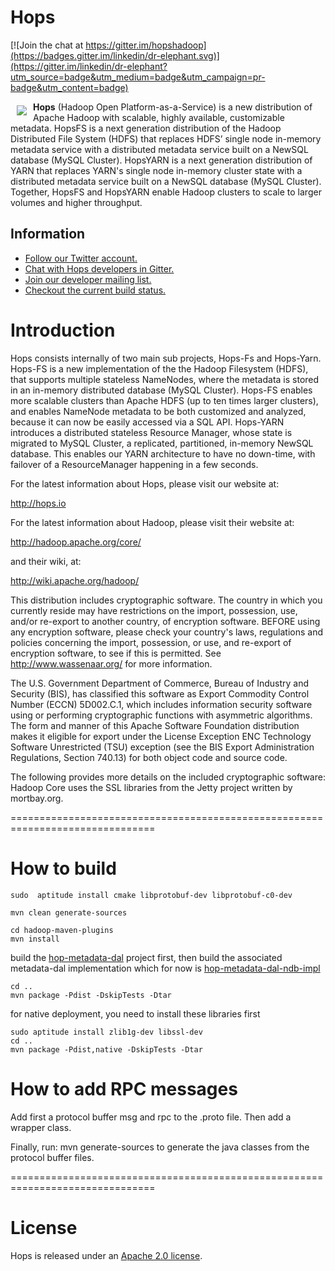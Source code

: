 # Hops

[![Join the chat at https://gitter.im/hopshadoop](https://badges.gitter.im/linkedin/dr-elephant.svg)](https://gitter.im/linkedin/dr-elephant?utm_source=badge&utm_medium=badge&utm_campaign=pr-badge&utm_content=badge)

<a href=""><img src="http://www.hops.io/sites/default/files/hops-50x50.png" align="left" hspace="10" vspace="6"></a>

**Hops** (Hadoop Open Platform-as-a-Service) is a new distribution of Apache Hadoop with scalable, highly available, customizable metadata. HopsFS is a next generation distribution of the Hadoop Distributed File System (HDFS) that replaces HDFS’ single node in-memory metadata service with a distributed metadata service built on a NewSQL database (MySQL Cluster). HopsYARN is a next generation distribution of YARN that replaces YARN's single node in-memory cluster state  with a distributed metadata service built on a NewSQL database (MySQL Cluster). Together, HopsFS and HopsYARN enable Hadoop clusters to scale to larger volumes and higher throughput.

## Information

<ul>
<li><a href="https://twitter.com/hopshadoop">Follow our Twitter account.</a></li>
<li><a href="https://gitter.im/hopshadoop">Chat with Hops developers in Gitter.</a></li>
<li><a href="https://groups.google.com/forum/#!forum/hopshadoop">Join our developer mailing list.</a></li>
<li><a href="https://cloud17.sics.se/jenkins/view/develop/">Checkout the current build status.</a></li>
</ul>

Introduction
====
Hops consists internally of two main sub projects, Hops-Fs and Hops-Yarn. Hops-FS is a new implementation of the the Hadoop Filesystem (HDFS), that supports multiple stateless NameNodes, where the metadata is stored in an in-memory distributed database (MySQL Cluster). Hops-FS enables more scalable clusters than Apache HDFS (up to ten times larger clusters), and enables NameNode metadata to be both customized and analyzed, because it can now be easily accessed via a SQL API. Hops-YARN introduces a distributed stateless Resource Manager, whose state is migrated to MySQL Cluster, a replicated, partitioned, in-memory NewSQL database. This enables our YARN architecture to have no down-time, with failover of a ResourceManager happening in a few seconds. 

For the latest information about Hops, please visit our website at:

   http://hops.io

For the latest information about Hadoop, please visit their website at:

  http://hadoop.apache.org/core/

and their wiki, at:

   http://wiki.apache.org/hadoop/

This distribution includes cryptographic software.  The country in
which you currently reside may have restrictions on the import,
possession, use, and/or re-export to another country, of
encryption software.  BEFORE using any encryption software, please
check your country's laws, regulations and policies concerning the
import, possession, or use, and re-export of encryption software, to
see if this is permitted.  See <http://www.wassenaar.org/> for more
information.

The U.S. Government Department of Commerce, Bureau of Industry and
Security (BIS), has classified this software as Export Commodity
Control Number (ECCN) 5D002.C.1, which includes information security
software using or performing cryptographic functions with asymmetric
algorithms.  The form and manner of this Apache Software Foundation
distribution makes it eligible for export under the License Exception
ENC Technology Software Unrestricted (TSU) exception (see the BIS
Export Administration Regulations, Section 740.13) for both object
code and source code.

The following provides more details on the included cryptographic
software:
  Hadoop Core uses the SSL libraries from the Jetty project written
by mortbay.org.

===============================================================================

How to build
===
```
sudo  aptitude install cmake libprotobuf-dev libprotobuf-c0-dev

mvn clean generate-sources

cd hadoop-maven-plugins
mvn install
```
build the [hop-metadata-dal](https://github.com/hopshadoop/hops-metadata-dal) project first, then build the associated metadata-dal implementation which for now is [hop-metadata-dal-ndb-impl](https://github.com/hopshadoop/hops-metadata-dal-impl-ndb)

```
cd ..
mvn package -Pdist -DskipTests -Dtar
```
for native deployment, you need to install these libraries first
```
sudo aptitude install zlib1g-dev libssl-dev
cd ..
mvn package -Pdist,native -DskipTests -Dtar
```

How to add RPC messages
===
Add first a protocol buffer msg and rpc to the .proto file.
Then add a wrapper class.

Finally, run:
mvn generate-sources
to generate the java classes from the protocol buffer files.

===============================================================================

# License

Hops is released under an [Apache 2.0 license](LICENSE.txt).


